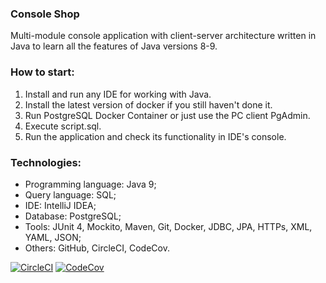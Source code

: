 ### Console Shop
Multi-module console application with client-server architecture written in Java
to learn all the features of Java versions 8-9.
  
  
  
### How to start:
1. Install and run any IDE for working with Java.
2. Install the latest version of docker if you still haven't done it.
3. Run PostgreSQL Docker Container or just use the PC client PgAdmin.
4. Execute script.sql.
5. Run the application and check its functionality in IDE's console.
  
  
  
### Technologies:
- Programming language: Java 9;
- Query language: SQL;
- IDE: IntelliJ IDEA;
- Database: PostgreSQL;
- Tools: JUnit 4, Mockito, Maven, Git, Docker, JDBC, JPA, HTTPs, XML, YAML, JSON;
- Others: GitHub, CircleCI, CodeCov.

[![CircleCI](https://circleci.com/gh/Crazy-pro/console-shop.svg?style=svg)](https://app.circleci.com/gh/Crazy-pro/console-shop)
[![CodeCov](https://codecov.io/gh/Crazy-pro/console-shop/branch/master/graph/badge.svg)](https://codecov.io/gh/Crazy-pro/console-shop)
